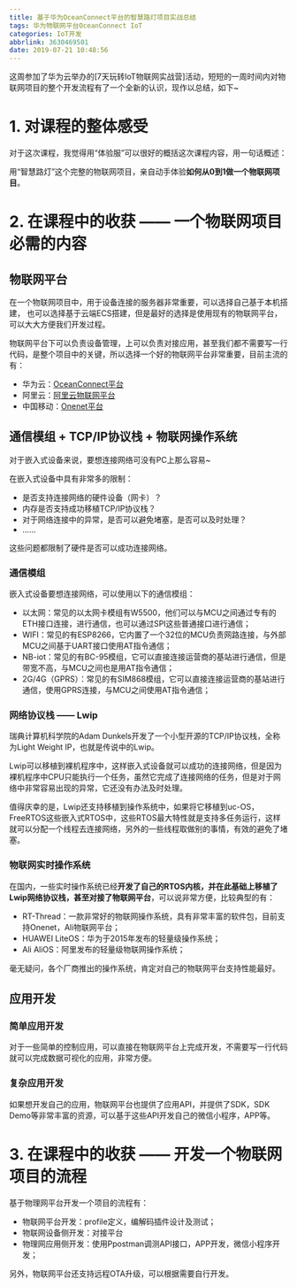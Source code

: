 ```yaml
---
title: 基于华为OceanConnect平台的智慧路灯项目实战总结
tags: 华为物联网平台OceanConnect IoT
categories: IoT开发
abbrlink: 3630469501
date: 2019-07-21 10:48:56
---
```

这周参加了华为云举办的[7天玩转IoT物联网实战营]活动，短短的一周时间内对物联网项目的整个开发流程有了一个全新的认识，现作以总结，如下~

<!--more-->

# 1. 对课程的整体感受

对于这次课程，我觉得用“体验服”可以很好的概括这次课程内容，用一句话概述：

用“智慧路灯”这个完整的物联网项目，亲自动手体验**如何从0到1做一个物联网项目**。

# 2. 在课程中的收获 —— 一个物联网项目必需的内容

## 物联网平台

在一个物联网项目中，用于设备连接的服务器非常重要，可以选择自己基于本机搭建， 也可以选择基于云端ECS搭建，但是最好的选择是使用现有的物联网平台，可以大大方便我们开发过程。

物联网平台下可以负责设备管理，上可以负责对接应用，甚至我们都不需要写一行代码，是整个项目中的关键，所以选择一个好的物联网平台非常重要，目前主流的有：

- 华为云：[OceanConnect平台](https://iot-dev.huaweicloud.com)
- 阿里云：[阿里云物联网平台](https://iot.console.aliyun.com)
- 中国移动：[Onenet平台](https://open.iot.10086.cn)

## 通信模组 + TCP/IP协议栈 + 物联网操作系统

对于嵌入式设备来说，要想连接网络可没有PC上那么容易~

在嵌入式设备中具有非常多的限制：

- 是否支持连接网络的硬件设备（网卡）？
- 内存是否支持成功移植TCP/IP协议栈？
- 对于网络连接中的异常，是否可以避免堵塞，是否可以及时处理？
- ……

这些问题都限制了硬件是否可以成功连接网络。

### 通信模组

嵌入式设备要想连接网络，可以使用以下的通信模组：

- 以太网：常见的以太网卡模组有W5500，他们可以与MCU之间通过专有的ETH接口连接，进行通信，也可以通过SPI这些普通接口进行通信；
- WIFI：常见的有ESP8266，它内置了一个32位的MCU负责网路连接，与外部MCU之间基于UART接口使用AT指令通信；
- NB-iot：常见的有BC-95模组，它可以直接连接运营商的基站进行通信，但是带宽不高，与MCU之间也是用AT指令通信；
- 2G/4G（GPRS）：常见的有SIM868模组，它可以直接连接运营商的基站进行通信，使用GPRS连接，与MCU之间使用AT指令通信；

### 网络协议栈 —— Lwip

瑞典计算机科学院的Adam Dunkels开发了一个小型开源的TCP/IP协议栈，全称为Light Weight IP，也就是传说中的Lwip。

Lwip可以移植到裸机程序中，这样嵌入式设备就可以成功的连接网络，但是因为裸机程序中CPU只能执行一个任务，虽然它完成了连接网络的任务，但是对于网络中非常容易出现的异常，它还没有办法及时处理。

值得庆幸的是，Lwip还支持移植到操作系统中，如果将它移植到uc-OS，FreeRTOS这些嵌入式RTOS中，这些RTOS最大特性就是支持多任务运行，这样就可以分配一个线程去连接网络，另外的一些线程取做别的事情，有效的避免了堵塞。

### 物联网实时操作系统

在国内，一些实时操作系统已经**开发了自己的RTOS内核，并在此基础上移植了Lwip网络协议栈，甚至对接了物联网平台**，可以说非常方便，比较典型的有：

- RT-Thread：一款非常好的物联网操作系统，具有非常丰富的软件包，目前支持Onenet，Ali物联网平台；
- HUAWEI LiteOS：华为于2015年发布的轻量级操作系统；
- Ali AliOS：阿里发布的轻量级物联网操作系统；

毫无疑问，各个厂商推出的操作系统，肯定对自己的物联网平台支持性能最好。

## 应用开发

### 简单应用开发
对于一些简单的控制应用，可以直接在物联网平台上完成开发，不需要写一行代码就可以完成数据可视化的应用，非常方便。

### 复杂应用开发
如果想开发自己的应用，物联网平台也提供了应用API，并提供了SDK，SDK Demo等非常丰富的资源，可以基于这些API开发自己的微信小程序，APP等。

# 3. 在课程中的收获 —— 开发一个物联网项目的流程

基于物理网平台开发一个项目的流程有：

- 物联网平台开发：profile定义，编解码插件设计及测试；
- 物联网设备侧开发：对接平台
- 物理网应用侧开发：使用Ppostman调测API接口，APP开发，微信小程序开发；

另外，物联网平台还支持远程OTA升级，可以根据需要自行开发。







